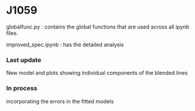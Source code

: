 # J1059

globalfunc.py : contains the global functions that are used across all ipynb files.

improved_spec.ipynb : has the detailed analysis

### Last update
New model and plots showing individual components of the blended lines

### In process 
incorporating the errors in the fitted models
              
